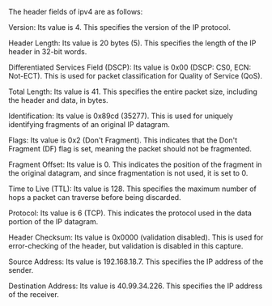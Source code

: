 The header fields of ipv4 are as follows:

Version: Its value is 4. This specifies the version of the IP protocol.

Header Length: Its value is 20 bytes (5). This specifies the length of the IP header in 32-bit words.

Differentiated Services Field (DSCP): Its value is 0x00 (DSCP: CS0, ECN: Not-ECT). This is used for packet classification for Quality of Service (QoS).

Total Length: Its value is 41. This specifies the entire packet size, including the header and data, in bytes.

Identification: Its value is 0x89cd (35277). This is used for uniquely identifying fragments of an original IP datagram.

Flags: Its value is 0x2 (Don't Fragment). This indicates that the Don't Fragment (DF) flag is set, meaning the packet should not be fragmented.

Fragment Offset: Its value is 0. This indicates the position of the fragment in the original datagram, and since fragmentation is not used, it is set to 0.

Time to Live (TTL): Its value is 128. This specifies the maximum number of hops a packet can traverse before being discarded.

Protocol: Its value is 6 (TCP). This indicates the protocol used in the data portion of the IP datagram.

Header Checksum: Its value is 0x0000 (validation disabled). This is used for error-checking of the header, but validation is disabled in this capture.

Source Address: Its value is 192.168.18.7. This specifies the IP address of the sender.

Destination Address: Its value is 40.99.34.226. This specifies the IP address of the receiver.
